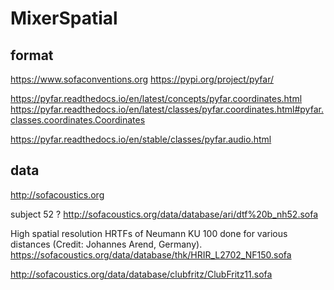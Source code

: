 # MixerSpatial


## format

https://www.sofaconventions.org
https://pypi.org/project/pyfar/

https://pyfar.readthedocs.io/en/latest/concepts/pyfar.coordinates.html
https://pyfar.readthedocs.io/en/latest/classes/pyfar.coordinates.html#pyfar.classes.coordinates.Coordinates


https://pyfar.readthedocs.io/en/stable/classes/pyfar.audio.html

## data

http://sofacoustics.org

subject 52 ? 
http://sofacoustics.org/data/database/ari/dtf%20b_nh52.sofa


High spatial resolution HRTFs of Neumann KU 100 done for various distances (Credit: Johannes Arend, Germany).
https://sofacoustics.org/data/database/thk/HRIR_L2702_NF150.sofa


http://sofacoustics.org/data/database/clubfritz/ClubFritz11.sofa

